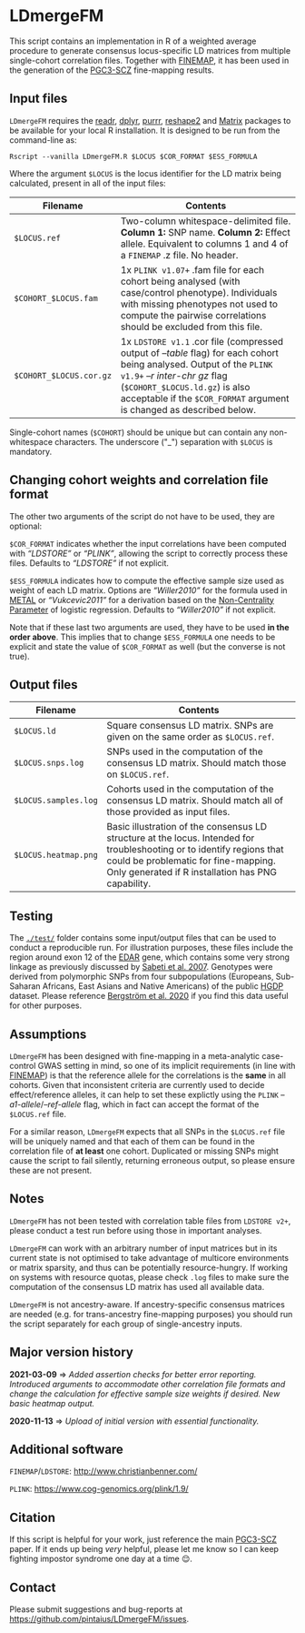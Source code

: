 
<!-- README.md is generated from README.Rmd. Please edit that file -->

# LDmergeFM

This script contains an implementation in R of a weighted average
procedure to generate consensus locus-specific LD matrices from multiple
single-cohort correlation files. Together with
[FINEMAP](https://doi.org/10.1093/bioinformatics/btw018), it has been
used in the generation of the
[PGC3-SCZ](https://doi.org/10.1101/2020.09.12.20192922) fine-mapping
results.

## Input files

`LDmergeFM` requires the
[readr](https://cran.r-project.org/web/packages/readr/index.html),
[dplyr](https://cran.r-project.org/web/packages/dplyr/index.html),
[purrr](https://cran.r-project.org/web/packages/purrr/index.html),
[reshape2](https://cran.r-project.org/web/packages/reshape2/index.html)
and [Matrix](https://cran.r-project.org/web/packages/Matrix/index.html)
packages to be available for your local R installation. It is designed
to be run from the command-line as:

    Rscript --vanilla LDmergeFM.R $LOCUS $COR_FORMAT $ESS_FORMULA 

Where the argument `$LOCUS` is the locus identifier for the LD matrix
being calculated, present in all of the input files:

| Filename                | Contents                                                                                                                                                                                                                                                     |
|-------------------------|--------------------------------------------------------------------------------------------------------------------------------------------------------------------------------------------------------------------------------------------------------------|
| `$LOCUS.ref`            | Two-column whitespace-delimited file. **Column 1:** SNP name. **Column 2:** Effect allele. Equivalent to columns 1 and 4 of a `FINEMAP` .z file. No header.                                                                                                  |
| `$COHORT_$LOCUS.fam`    | 1x `PLINK v1.07+` .fam file for each cohort being analysed (with case/control phenotype). Individuals with missing phenotypes not used to compute the pairwise correlations should be excluded from this file.                                               |
| `$COHORT_$LOCUS.cor.gz` | 1x `LDSTORE v1.1` .cor file (compressed output of *–table* flag) for each cohort being analysed. Output of the `PLINK v1.9+` *–r inter-chr gz* flag (`$COHORT_$LOCUS.ld.gz`) is also acceptable if the `$COR_FORMAT` argument is changed as described below. |

Single-cohort names (`$COHORT`) should be unique but can contain any
non-whitespace characters. The underscore ("\_") separation with
`$LOCUS` is mandatory.

## Changing cohort weights and correlation file format

The other two arguments of the script do not have to be used, they are
optional:

`$COR_FORMAT` indicates whether the input correlations have been
computed with *“LDSTORE”* or *“PLINK”*, allowing the script to correctly
process these files. Defaults to *“LDSTORE”* if not explicit.

`$ESS_FORMULA` indicates how to compute the effective sample size used
as weight of each LD matrix. Options are *“Willer2010”* for the formula
used in [METAL](https://doi.org/10.1093/bioinformatics/btq340) or
*“Vukcevic2011”* for a derivation based on the [Non-Centrality
Parameter](https://doi.org/10.1002/gepi.20576) of logistic regression.
Defaults to *“Willer2010”* if not explicit.

Note that if these last two arguments are used, they have to be used
**in the order above**. This implies that to change `$ESS_FORMULA` one
needs to be explicit and state the value of `$COR_FORMAT` as well (but
the converse is not true).

## Output files

| Filename             | Contents                                                                                                                                                                                                            |
|----------------------|---------------------------------------------------------------------------------------------------------------------------------------------------------------------------------------------------------------------|
| `$LOCUS.ld`          | Square consensus LD matrix. SNPs are given on the same order as `$LOCUS.ref`.                                                                                                                                       |
| `$LOCUS.snps.log`    | SNPs used in the computation of the consensus LD matrix. Should match those on `$LOCUS.ref`.                                                                                                                        |
| `$LOCUS.samples.log` | Cohorts used in the computation of the consensus LD matrix. Should match all of those provided as input files.                                                                                                      |
| `$LOCUS.heatmap.png` | Basic illustration of the consensus LD structure at the locus. Intended for troubleshooting or to identify regions that could be problematic for fine-mapping. Only generated if R installation has PNG capability. |

## Testing

The [`./test/`](test/) folder contains some input/output files that can
be used to conduct a reproducible run. For illustration purposes, these
files include the region around exon 12 of the
[EDAR](https://www.genecards.org/cgi-bin/carddisp.pl?gene=EDAR) gene,
which contains some very strong linkage as previously discussed by
[Sabeti et al. 2007](https://dx.doi.org/10.1038%2Fnature06250).
Genotypes were derived from polymorphic SNPs from four subpopulations
(Europeans, Sub-Saharan Africans, East Asians and Native Americans) of
the public
[HGDP](ftp://ngs.sanger.ac.uk/production/hgdp/hgdp_wgs.20190516/)
dataset. Please reference [Bergström et
al. 2020](dx.doi.org/10.1126/science.aay5012) if you find this data
useful for other purposes.

## Assumptions

`LDmergeFM` has been designed with fine-mapping in a meta-analytic
case-control GWAS setting in mind, so one of its implicit requirements
(in line with [FINEMAP](https://doi.org/10.1093/bioinformatics/btw018))
is that the reference allele for the correlations is the **same** in all
cohorts. Given that inconsistent criteria are currently used to decide
effect/reference alleles, it can help to set these explictly using the
`PLINK` *–a1-allele*/*–ref-allele* flag, which in fact can accept the
format of the `$LOCUS.ref` file.

For a similar reason, `LDmergeFM` expects that all SNPs in the
`$LOCUS.ref` file will be uniquely named and that each of them can be
found in the correlation file of **at least** one cohort. Duplicated or
missing SNPs might cause the script to fail silently, returning
erroneous output, so please ensure these are not present.

## Notes

`LDmergeFM` has not been tested with correlation table files from
`LDSTORE v2+`, please conduct a test run before using those in important
analyses.

`LDmergeFM` can work with an arbitrary number of input matrices but in
its current state is not optimised to take advantage of multicore
environments or matrix sparsity, and thus can be potentially
resource-hungry. If working on systems with resource quotas, please
check `.log` files to make sure the computation of the consensus LD
matrix has used all available data.

`LDmergeFM` is not ancestry-aware. If ancestry-specific consensus
matrices are needed (e.g. for trans-ancestry fine-mapping purposes) you
should run the script separately for each group of single-ancestry
inputs.

## Major version history

**2021-03-09** =&gt; *Added assertion checks for better error reporting.
Introduced arguments to accommodate other correlation file formats and
change the calculation for effective sample size weights if desired. New
basic heatmap output.*

**2020-11-13** =&gt; *Upload of initial version with essential
functionality.*

## Additional software

`FINEMAP`/`LDSTORE`: <http://www.christianbenner.com/>

`PLINK`: <https://www.cog-genomics.org/plink/1.9/>

## Citation

If this script is helpful for your work, just reference the main
[PGC3-SCZ](https://doi.org/10.1101/2020.09.12.20192922) paper. If it
ends up being *very* helpful, please let me know so I can keep fighting
impostor syndrome one day at a time :relieved:.

## Contact

Please submit suggestions and bug-reports at
<https://github.com/pintaius/LDmergeFM/issues>.

